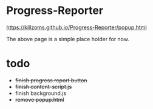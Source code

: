 # Progress-Reporter

https://killzoms.github.io/Progress-Reporter/popup.html

The above page is a simple place holder for now.

# todo

* ~~finish progress report button~~
* ~~finish content-script.js~~
* finish background.js
* ~~remove popup.html~~

